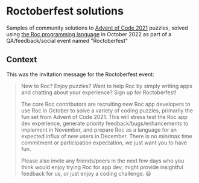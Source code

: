 # Roctoberfest solutions

Samples of community solutions to
[Advent of Code 2021](https://adventofcode.com)
puzzles, solved using
[the Roc programming language](https://roc-lang.org)
in October 2022 as part of a QA/feedback/social event named "Roctoberfest"

## Context

This was the invitation message for the Roctoberfest event:

>New to Roc? Enjoy puzzles? Want to help Roc by simply writing apps and chatting about your experience? Sign up for Roctoberfest!
>
>The core Roc contributors are recruiting new Roc app developers to use Roc in October to solve a variety of coding puzzles, primarily the fun set from Advent of Code 2021. This will stress test the Roc app dev experience, generate priority feedback/bugs/enhancements to implement in November, and prepare Roc as a language for an expected influx of new users in December. There is no min/max time commitment or participation expectation, we just want you to have fun.
>
>Please also invite any friends/peers in the next few days who you think would enjoy trying Roc for app dev, might provide insightful feedback for us, or just enjoy a coding challenge. 😃
